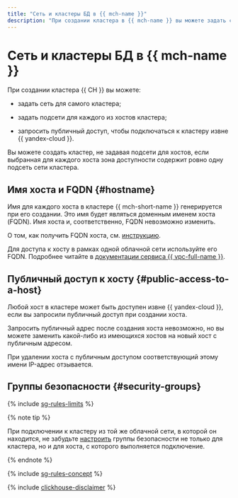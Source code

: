 ```yaml
---
title: "Сеть и кластеры БД в {{ mch-name }}"
description: "При создании кластера в {{ mch-name }} вы можете задать сеть для самого кластера, подсети для каждого из хостов кластера и запросить публичный доступ, чтобы подключаться к кластеру извне {{ yandex-cloud }}."
---
```


# Сеть и кластеры БД в {{ mch-name }}


При создании кластера {{ CH }} вы можете:

* задать сеть для самого кластера;

* задать подсети для каждого из хостов кластера;

* запросить публичный доступ, чтобы подключаться к кластеру извне {{ yandex-cloud }}.

Вы можете создать кластер, не задавая подсети для хостов, если выбранная для каждого хоста зона доступности содержит ровно одну подсеть сети кластера.


## Имя хоста и FQDN {#hostname}

Имя для каждого хоста в кластере {{ mch-short-name }} генерируется при его создании. Это имя будет являться доменным именем хоста (FQDN). Имя хоста и, соответственно, FQDN невозможно изменить.

О том, как получить FQDN хоста, см. [инструкцию](../operations/connect/fqdn.md).


Для доступа к хосту в рамках одной облачной сети используйте его FQDN. Подробнее читайте в [документации сервиса {{ vpc-full-name }}](../../vpc/).

## Публичный доступ к хосту {#public-access-to-a-host}

Любой хост в кластере может быть доступен извне {{ yandex-cloud }}, если вы запросили публичный доступ при создании хоста.

Запросить публичный адрес после создания хоста невозможно, но вы можете заменить какой-либо из имеющихся хостов на новый хост с публичным адресом.

При удалении хоста с публичным доступом соответствующий этому имени IP-адрес отзывается.

## Группы безопасности {#security-groups}

{% include [sg-rules-limits](../../_includes/mdb/sg-rules-limits.md) %}

{% note tip %}

При подключении к кластеру из той же облачной сети, в которой он находится, не забудьте [настроить](../operations/connect/index.md#configuring-security-groups) группы безопасности не только для кластера, но и для хоста, с которого выполняется подключение.

{% endnote %}

{% include [sg-rules-concept](../../_includes/mdb/sg-rules-concept.md) %}


{% include [clickhouse-disclaimer](../../_includes/clickhouse-disclaimer.md) %}

